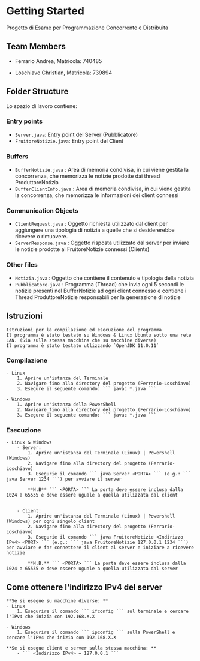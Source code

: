 # Getting Started

Progetto di Esame per Programmazione Concorrente e Distribuita

## Team Members 

- Ferrario Andrea, 
    Matricola: 740485

- Loschiavo Christian,
    Matricola: 739894

## Folder Structure

Lo spazio di lavoro contiene:

### Entry points

- `Server.java`: Entry point del Server (Pubblicatore)
- `FruitoreNotizie.java`: Entry point del Client

### Buffers
- `BufferNotizie.java` : Area di memoria condivisa, in cui viene gestita la concorrenza, che memorizza le notizie prodotte dai thread ProduttoreNotizia
- `BufferClientInfo.java` : Area di memoria condivisa, in cui viene gestita la concorrenza, che memorizza le informazioni dei client connessi

### Communication Objects
- `ClientRequest.java` : Oggetto richiesta utilizzato dal client per aggiungere una tipologia di notizia a quelle che si desidererebbe ricevere o rimuovere.
- `ServerResponse.java` : Oggetto risposta utilizzato dal server per inviare le notizie prodotte ai FruitoreNotizie connessi (Clients)

### Other files
- `Notizia.java` : Oggetto che contiene il contenuto e tipologia della notizia
- `Pubblicatore.java` : Programma (Thread) che invia ogni 5 secondi le notizie presenti nel BufferNotizie ad ogni client connesso e contiene i Thread ProduttoreNotizie responsabili per la generazione di notizie

## Istruzioni
    Istruzioni per la compilazione ed esecuzione del programma
    Il programma è stato testato su Windows & Linux Ubuntu sotto una rete LAN. (Sia sulla stessa macchina che su macchine diverse)
    Il programma è stato testato utlizzando `OpenJDK 11.0.11`
    
### Compilazione
    - Linux
        1. Aprire un'istanza del Terminale
        2. Navigare fino alla directory del progetto (Ferrario-Loschiavo)
        3. Esegure il seguente comando: ``` javac *.java ```

    - Windows
        1. Aprire un'istanza della PowerShell
        2. Navigare fino alla directory del progetto (Ferrario-Loschiavo)
        3. Esegure il seguente comando: ``` javac *.java ```


### Esecuzione 
    - Linux & Windows
        - Server: 
            1. Aprire un'istanza del Terminale (Linux) | Powershell (Windows)
            2. Navigare fino alla directory del progetto (Ferrario-Loschiavo)
            3. Esegurie il comando ``` java Server <PORTA> ``` (e.g.: ``` java Server 1234 ```) per avviare il server

            **N.B** ``` <PORTA> ``` La porta deve essere inclusa dalla 1024 a 65535 e deve essere uguale a quella utilizzata dal client

        
        - Client:
            1. Aprire un'istanza del Terminale (Linux) | Powershell (Windows) per ogni singolo client
            2. Navigare fino alla directory del progetto (Ferrario-Loschiavo)
            3. Esegurie il comando ``` java FruitoreNotizie <Indirizzo IPv4> <PORT> ``` (e.g.: ``` java FruitoreNotizie 127.0.0.1 1234 ```) per avviare e far connettere il client al server e iniziare a ricevere notizie

            **N.B.** ``` <PORTA> ``` La porta deve essere inclusa dalla 1024 a 65535 e deve essere uguale a quella utilizzata dal server
        
## Come ottenere l'indirizzo IPv4 del server
    **Se si esegue su macchine diverse: **
    - Linux
        1. Esegurire il comando ``` ifconfig ``` sul terminale e cercare l'IPv4 che inizia con 192.168.X.X
    
    - Windows
        1. Esegurire il comando ``` ipconfig ``` sulla PowerShell e cercare l'IPv4 che inizia con 192.168.X.X

    **Se si esegue client e server sulla stessa macchina: **
        - ``` <Indirizzo IPv4> = 127.0.0.1 ```
    
    



            
         
                                


